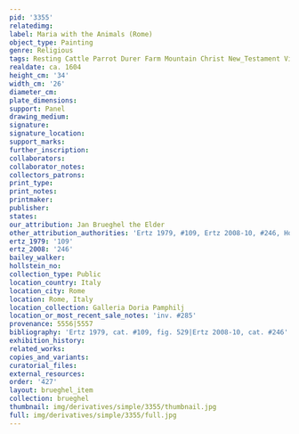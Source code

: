 ```yaml
---
pid: '3355'
relatedimg: 
label: Maria with the Animals (Rome)
object_type: Painting
genre: Religious
tags: Resting Cattle Parrot Durer Farm Mountain Christ New_Testament Virgin_Mary
realdate: ca. 1604
height_cm: '34'
width_cm: '26'
diameter_cm: 
plate_dimensions: 
support: Panel
drawing_medium: 
signature: 
signature_location: 
support_marks: 
further_inscription: 
collaborators: 
collaborator_notes: 
collectors_patrons: 
print_type: 
print_notes: 
printmaker: 
publisher: 
states: 
our_attribution: Jan Brueghel the Elder
other_attribution_authorities: 'Ertz 1979, #109, Ertz 2008-10, #246, Honig database'
ertz_1979: '109'
ertz_2008: '246'
bailey_walker: 
hollstein_no: 
collection_type: Public
location_country: Italy
location_city: Rome
location: Rome, Italy
location_collection: Galleria Doria Pamphilj
location_or_most_recent_sale_notes: 'inv. #285'
provenance: 5556|5557
bibliography: 'Ertz 1979, cat. #109, fig. 529|Ertz 2008-10, cat. #246'
exhibition_history: 
related_works: 
copies_and_variants: 
curatorial_files: 
external_resources: 
order: '427'
layout: brueghel_item
collection: brueghel
thumbnail: img/derivatives/simple/3355/thumbnail.jpg
full: img/derivatives/simple/3355/full.jpg
---
```

